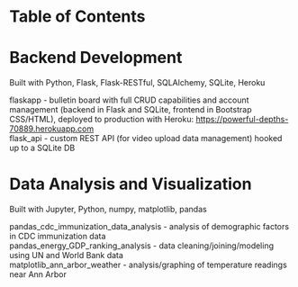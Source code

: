 # Table of Contents

# Backend Development

Built with Python, Flask, Flask-RESTful, SQLAlchemy, SQLite, Heroku

flaskapp - bulletin board with full CRUD capabilities and account management (backend in Flask and SQLite, frontend in Bootstrap CSS/HTML), deployed to production with Heroku: https://powerful-depths-70889.herokuapp.com \
flask_api - custom REST API (for video upload data management) hooked up to a SQLite DB

# Data Analysis and Visualization

Built with Jupyter, Python, numpy, matplotlib, pandas

pandas_cdc_immunization_data_analysis - analysis of demographic factors in CDC immunization data\
pandas_energy_GDP_ranking_analysis - data cleaning/joining/modeling using UN and World Bank data\
matplotlib_ann_arbor_weather - analysis/graphing of temperature readings near Ann Arbor
